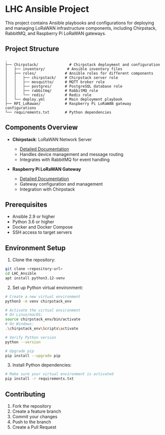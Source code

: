 # LHC Ansible Project

This project contains Ansible playbooks and configurations for deploying and managing LoRaWAN infrastructure components, including Chirpstack, RabbitMQ, and Raspberry Pi LoRaWAN gateways.

## Project Structure

```
.
├── Chirpstack/              # Chirpstack deployment and configuration
│   ├── inventory/          # Ansible inventory files
│   ├── roles/             # Ansible roles for different components
│   │   ├── chirpstack/    # Chirpstack server role
│   │   ├── mosquitto/     # MQTT broker role
│   │   ├── postgres/      # PostgreSQL database role
│   │   ├── rabbitmq/      # RabbitMQ role
│   │   └── redis/         # Redis role
│   └── deploy.yml         # Main deployment playbook
├── RPI_LoRawan/           # Raspberry Pi LoRaWAN gateway configurations
└── requirements.txt       # Python dependencies
```

## Components Overview

- **Chirpstack**: LoRaWAN Network Server
  - [Detailed Documentation](Chirpstack/README.md)
  - Handles device management and message routing
  - Integrates with RabbitMQ for event handling

- **Raspberry Pi LoRaWAN Gateway**
  - [Detailed Documentation](RPI_LoRawan/README.md)
  - Gateway configuration and management
  - Integration with Chirpstack

## Prerequisites

- Ansible 2.9 or higher
- Python 3.6 or higher
- Docker and Docker Compose
- SSH access to target servers

## Environment Setup

1. Clone the repository:
```bash
git clone <repository-url>
cd LHC_Ansible
apt install python3.12-venv
```

2. Set up Python virtual environment:
```bash
# Create a new virtual environment
python3 -m venv chirpstack_env

# Activate the virtual environment
# On Linux/macOS:
source chirpstack_env/bin/activate
# On Windows:
.\chirpstack_env\Scripts\activate

# Verify Python version
python --version

# Upgrade pip
pip install --upgrade pip
```

3. Install Python dependencies:
```bash
# Make sure your virtual environment is activated
pip install -r requirements.txt
```

## Contributing

1. Fork the repository
2. Create a feature branch
3. Commit your changes
4. Push to the branch
5. Create a Pull Request

